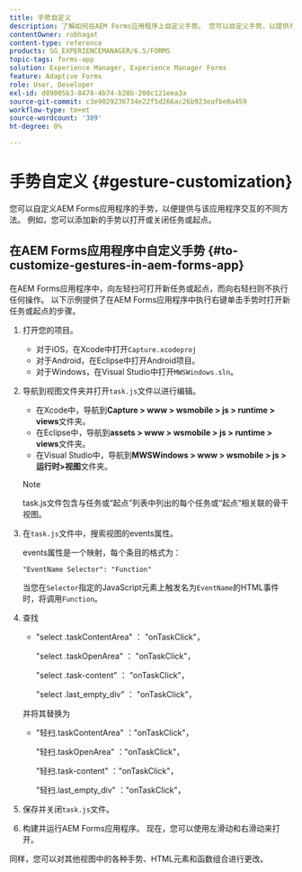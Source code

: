 ```yaml
---
title: 手势自定义
description: 了解如何在AEM Forms应用程序上自定义手势。 您可以自定义手势，以提供与应用程序交互的不同方法。
contentOwner: robhagat
content-type: reference
products: SG_EXPERIENCEMANAGER/6.5/FORMS
topic-tags: forms-app
solution: Experience Manager, Experience Manager Forms
feature: Adaptive Forms
role: User, Developer
exl-id: d89005b3-8478-4b74-b28b-200c121eea3a
source-git-commit: c3e9029236734e22f5d266ac26b923eafbe0a459
workflow-type: tm+mt
source-wordcount: '309'
ht-degree: 0%

---
```


# 手势自定义 {#gesture-customization}

您可以自定义AEM Forms应用程序的手势，以便提供与该应用程序交互的不同方法。 例如，您可以添加新的手势以打开或关闭任务或起点。

## 在AEM Forms应用程序中自定义手势 {#to-customize-gestures-in-aem-forms-app}

在AEM Forms应用程序中，向左轻扫可打开新任务或起点，而向右轻扫则不执行任何操作。 以下示例提供了在AEM Forms应用程序中执行右键单击手势时打开新任务或起点的步骤。

1. 打开您的项目。

   * 对于iOS，在Xcode中打开`Capture.xcodeproj`
   * 对于Android，在Eclipse中打开Android项目。
   * 对于Windows，在Visual Studio中打开`MWSWindows.sln`。

1. 导航到视图文件夹并打开`task.js`文件以进行编辑。

   * 在Xcode中，导航到&#x200B;**Capture > www > wsmobile > js > runtime > views**&#x200B;文件夹。
   * 在Eclipse中，导航到&#x200B;**assets > www > wsmobile > js > runtime > views**&#x200B;文件夹。
   * 在Visual Studio中，导航到&#x200B;**MWSWindows > www > wsmobile > js >运行时>视图**&#x200B;文件夹。

   >[!NOTE]
   >
   >task.js文件包含与任务或“起点”列表中列出的每个任务或“起点”相关联的骨干视图。

1. 在`task.js`文件中，搜索视图的events属性。

   events属性是一个映射，每个条目的格式为：

   `"EventName Selector": "Function"`

   当您在`Selector`指定的JavaScript元素上触发名为`EventName`的HTML事件时，将调用`Function`。

1. 查找

   * &quot;select .taskContentArea&quot; ： &quot;onTaskClick&quot;，

     &quot;select .taskOpenArea&quot; ： &quot;onTaskClick&quot;，

     &quot;select .task-content&quot; ： &quot;onTaskClick&quot;，

     &quot;select .last_empty_div&quot; ： &quot;onTaskClick&quot;，

   并将其替换为

   * &quot;轻扫.taskContentArea&quot; ：&quot;onTaskClick&quot;，

     &quot;轻扫.taskOpenArea&quot; ：&quot;onTaskClick&quot;，

     &quot;轻扫.task-content&quot; ：&quot;onTaskClick&quot;，

     &quot;轻扫.last_empty_div&quot; ：&quot;onTaskClick&quot;，

1. 保存并关闭`task.js`文件。
1. 构建并运行AEM Forms应用程序。 现在，您可以使用左滑动和右滑动来打开。

同样，您可以对其他视图中的各种手势、HTML元素和函数组合进行更改。
